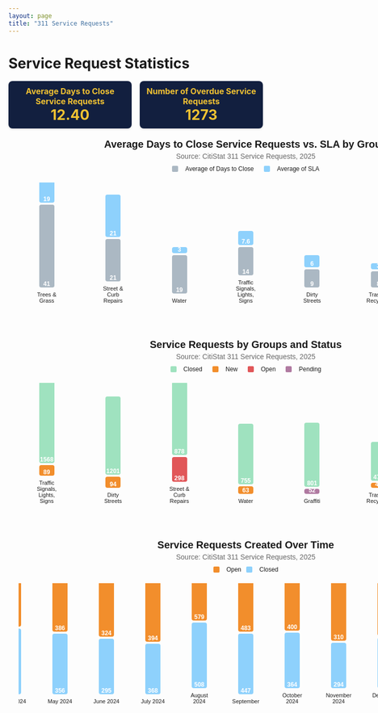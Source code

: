 ```yaml
---
layout: page
title: "311 Service Requests"
---
```


# Service Request Statistics

<b></b>
<b></b>

<!-- Stat Boxes -->
<div style="display: flex; gap: 16px; justify-content: center; align-items: stretch;">
  <div style="background-color: #121f3f; padding: 10px; border-radius: 8px; width: 250px; text-align: center; box-shadow: 0 2px 4px rgba(0,0,0,0.1);">
    <div style="color: #f1c232; font-weight: bold; font-size: 16px;">Average Days to Close Service Requests</div>
    <div style="color: #f1c232; font-weight: bold; font-size: 28px;">12.40</div>
  </div>
  <div style="background-color: #121f3f; padding: 10px; border-radius: 8px; width: 250px; text-align: center; box-shadow: 0 2px 4px rgba(0,0,0,0.1);">
    <div style="color: #f1c232; font-weight: bold; font-size: 16px;">Number of Overdue Service Requests</div>
    <div style="color: #f1c232; font-weight: bold; font-size: 28px;">1273</div>
  </div>
</div>

<!-- Shared Styling -->
<style>
.bar-chart {
  font-family: Arial, sans-serif;
  width: 1000px;
  margin: 40px auto;
}
.chart-title {
  text-align: center;
  font-size: 18px;
  font-weight: bold;
  margin-bottom: 4px;
}
.chart-subtitle {
  text-align: center;
  font-size: 12px;
  color: #000;
  margin-bottom: 20px;
}
.chart-legend {
  text-align: center;
  font-size: 12px;
  margin-bottom: 20px;
}
.chart-legend span {
  display: inline-block;
  width: 10px;
  height: 10px;
  margin-right: 5px;
  vertical-align: middle;
  border-radius: 2px;
}
.bar-container {
  display: flex;
  justify-content: center;
  align-items: flex-end;
  height: 240px;
  gap: 8px;
  flex-wrap: nowrap;
  overflow-x: auto;
}
.bar-group {
  display: flex;
  flex-direction: column;
  align-items: center;
  width: 100px;
  margin: 0 6px;
}
.bar {
  width: 30px;
  display: flex;
  justify-content: center;
  align-items: center;
  font-size: 11px;
  font-weight: bold;
  color: #000;
}
.bar-name {
  width: 100px;
  font-size: 11px;
  text-align: center;
  margin-top: 5px;
}
.close-bar { background-color: #abb8c3; }
.sla-bar { background-color: #8ed1fc; }
.closed { background-color: #9FE2BF; }
.new { background-color: #f28e2c; }
.open { background-color: #e15759; }
.pending { background-color: #b07aa1; }
</style>

<!-- Chart 1: Average vs SLA -->
<div class="bar-chart">
  <div class="chart-title">Average Days to Close Service Requests vs. SLA by Group</div>
  <div class="chart-subtitle">Source: CitiStat 311 Service Requests, 2025</div>
  <div class="chart-legend">
    <span style="background-color: #abb8c3;"></span> Average of Days to Close &nbsp;&nbsp;
    <span style="background-color: #8ed1fc;"></span> Average of SLA
  </div>
  <div class="bar-container">
    <div class="bar-group">
      <div class="bar sla-bar" style="height: 76px;">19</div>
      <div class="bar close-bar" style="height: 164px;">41</div>
      <div class="bar-name">Trees & Grass</div>
    </div>
    <div class="bar-group">
      <div class="bar sla-bar" style="height: 84px;">21</div>
      <div class="bar close-bar" style="height: 84px;">21</div>
      <div class="bar-name">Street & Curb Repairs</div>
    </div>
    <div class="bar-group">
      <div class="bar sla-bar" style="height: 12px;">3</div>
      <div class="bar close-bar" style="height: 76px;">19</div>
      <div class="bar-name">Water</div>
    </div>
    <div class="bar-group">
      <div class="bar sla-bar" style="height: 28px;">7.6</div>
      <div class="bar close-bar" style="height: 56px;">14</div>
      <div class="bar-name">Traffic Signals, Lights, Signs</div>
    </div>
    <div class="bar-group">
      <div class="bar sla-bar" style="height: 24px;">6</div>
      <div class="bar close-bar" style="height: 36px;">9</div>
      <div class="bar-name">Dirty Streets</div>
    </div>
    <div class="bar-group">
      <div class="bar sla-bar" style="height: 12px;">3</div>
      <div class="bar close-bar" style="height: 32px;">8</div>
      <div class="bar-name">Trash & Recycling</div>
    </div>
    <div class="bar-group">
      <div class="bar sla-bar" style="height: 12px;">3</div>
      <div class="bar close-bar" style="height: 44px;">11</div>
      <div class="bar-name">Graffiti</div>
    </div>
  </div>
</div>

<!-- Chart 2: Service Requests by Group and Status -->
<div class="bar-chart">
  <div class="chart-title">Service Requests by Groups and Status</div>
  <div class="chart-subtitle">Source: CitiStat 311 Service Requests, 2025</div>
  <div class="chart-legend">
    <span style="background-color: #9FE2BF;"></span> Closed &nbsp;&nbsp;
    <span style="background-color: #f28e2c;"></span> New &nbsp;&nbsp;
    <span style="background-color: #e15759;"></span> Open &nbsp;&nbsp;
    <span style="background-color: #b07aa1;"></span> Pending
  </div>
  <div class="bar-container">
    <div class="bar-group">
      <div class="bar closed" style="height: 200px;">1568</div>
      <div class="bar new" style="height: 21px;">89</div>
      <div class="bar-name">Traffic Signals, Lights, Signs</div>
    </div>
    <div class="bar-group">
      <div class="bar closed" style="height: 155px;">1201</div>
      <div class="bar new" style="height: 22px;">94</div>
      <div class="bar-name">Dirty Streets</div>
    </div>
    <div class="bar-group">
      <div class="bar closed" style="height: 145px;">878</div>
      <div class="bar open" style="height: 49px;">298</div>
      <div class="bar-name">Street & Curb Repairs</div>
    </div>
    <div class="bar-group">
      <div class="bar closed" style="height: 120px;">755</div>
      <div class="bar new" style="height: 15px;">63</div>
      <div class="bar-name">Water</div>
    </div>
    <div class="bar-group">
      <div class="bar closed" style="height: 127px;">801</div>
      <div class="bar pending" style="height: 10px;">52</div>
      <div class="bar-name">Graffiti</div>
    </div>
    <div class="bar-group">
      <div class="bar closed" style="height: 77px;">477</div>
      <div class="bar new" style="height: 10px;">41</div>
      <div class="bar-name">Trash & Recycling</div>
    </div>
    <div class="bar-group">
      <div class="bar closed" style="height: 36px;">224</div>
      <div class="bar-name">Trees & Grass</div>
    </div>
  </div>
</div>

<!-- Chart 3: Service Requests Created Over Time -->
<style>
  .bar-chart {
    max-width: 900px;
    margin: 0 auto;
    padding: 20px;
    font-family: sans-serif;
  }

  .chart-title {
    font-size: 20px;
    font-weight: bold;
    margin-bottom: 4px;
    text-align: center;
  }

  .chart-subtitle {
    font-size: 14px;
    margin-bottom: 10px;
    text-align: center;
    color: #666;
  }

  .chart-legend {
    display: flex;
    justify-content: center;
    align-items: center;
    margin-bottom: 20px;
    font-size: 12px;
    gap: 10px;
  }

  .chart-legend span {
    display: inline-block;
    width: 12px;
    height: 12px;
    margin-right: 4px;
    border-radius: 2px;
  }

  .bar-container {
    display: flex;
    align-items: flex-end;
    gap: 20px;
    overflow-x: auto;
    padding-bottom: 30px;
  }

  .bar-group {
    display: flex;
    flex-direction: column;
    align-items: center;
  }

  .bar {
    width: 30px;
    margin: 2px 0;
    display: flex;
    align-items: flex-end;
    justify-content: center;
    color: white;
    border-radius: 4px;
    font-size: 12px;
  }

  .bar-name {
    margin-top: 6px;
    font-size: 11px;
    text-align: center;
    max-width: 60px;
    word-wrap: break-word;
  }
</style>

<div class="bar-chart">
  <div class="chart-title">Service Requests Created Over Time</div>
  <div class="chart-subtitle">Source: CitiStat 311 Service Requests, 2025</div>
  <div class="chart-legend">
    <span style="background-color: #f28e2c;"></span> Open
    <span style="background-color: #8ed1fc;"></span> Closed
  </div>
  <div class="bar-container">
    <div class="bar-group">
      <div class="bar" style="background-color: #f28e2c; height: 160px;">450</div>
      <div class="bar" style="background-color: #8ed1fc; height: 120px;">436</div>
      <div class="bar-name">January 2024</div>
    </div>
    <div class="bar-group">
      <div class="bar" style="background-color: #f28e2c; height: 180px;">308</div>
      <div class="bar" style="background-color: #8ed1fc; height: 100px;">288</div>
      <div class="bar-name">February 2024</div>
    </div>
    <div class="bar-group">
      <div class="bar" style="background-color: #f28e2c; height: 140px;">319</div>
      <div class="bar" style="background-color: #8ed1fc; height: 110px;">299</div>
      <div class="bar-name">March 2024</div>
    </div>
    <div class="bar-group">
      <div class="bar" style="background-color: #f28e2c; height: 150px;">391</div>
      <div class="bar" style="background-color: #8ed1fc; height: 130px;">371</div>
      <div class="bar-name">April 2024</div>
    </div>
    <div class="bar-group">
      <div class="bar" style="background-color: #f28e2c; height: 170px;">386</div>
      <div class="bar" style="background-color: #8ed1fc; height: 120px;">356</div>
      <div class="bar-name">May 2024</div>
    </div>
    <div class="bar-group">
      <div class="bar" style="background-color: #f28e2c; height: 160px;">324</div>
      <div class="bar" style="background-color: #8ed1fc; height: 110px;">295</div>
      <div class="bar-name">June 2024</div>
    </div>
    <div class="bar-group">
      <div class="bar" style="background-color: #f28e2c; height: 140px;">394</div>
      <div class="bar" style="background-color: #8ed1fc; height: 100px;">368</div>
      <div class="bar-name">July 2024</div>
    </div>
    <div class="bar-group">
      <div class="bar" style="background-color: #f28e2c; height: 150px;">579</div>
      <div class="bar" style="background-color: #8ed1fc; height: 130px;">508</div>
      <div class="bar-name">August 2024</div>
    </div>
    <div class="bar-group">
      <div class="bar" style="background-color: #f28e2c; height: 180px;">483</div>
      <div class="bar" style="background-color: #8ed1fc; height: 120px;">447</div>
      <div class="bar-name">September </div>
    </div>
    <div class="bar-group">
      <div class="bar" style="background-color: #f28e2c; height: 170px;">400</div>
      <div class="bar" style="background-color: #8ed1fc; height: 110px;">364</div>
      <div class="bar-name">October 2024</div>
    </div>
    <div class="bar-group">
      <div class="bar" style="background-color: #f28e2c; height: 150px;">310</div>
      <div class="bar" style="background-color: #8ed1fc; height: 90px;">294</div>
      <div class="bar-name">November 2024</div>
    </div>
    <div class="bar-group">
      <div class="bar" style="background-color: #f28e2c; height: 140px;">322</div>
      <div class="bar" style="background-color: #8ed1fc; height: 100px;">284</div>
      <div class="bar-name">December 2024</div>
    </div>
    <div class="bar-group">
      <div class="bar" style="background-color: #f28e2c; height: 180px;">407</div>
      <div class="bar" style="background-color: #8ed1fc; height: 100px;">316</div>
      <div class="bar-name">January 2025</div>
    </div>
    <div class="bar-group">
      <div class="bar" style="background-color: #f28e2c; height: 180px;">386</div>
      <div class="bar" style="background-color: #8ed1fc; height: 100px;">354</div>
      <div class="bar-name">February 2025</div>
    </div>
    <div class="bar-group">
      <div class="bar" style="background-color: #f28e2c; height: 180px;">377</div>
      <div class="bar" style="background-color: #8ed1fc; height: 100px;">337</div>
      <div class="bar-name">March 2025</div>
    </div>
    <div class="bar-group">
      <div class="bar" style="background-color: #f28e2c; height: 180px;">355</div>
      <div class="bar" style="background-color: #8ed1fc; height: 100px;">302</div>
      <div class="bar-name">April 2025</div>
    </div>
    <div class="bar-group">
      <div class="bar" style="background-color: #f28e2c; height: 180px;">331</div>
      <div class="bar" style="background-color: #8ed1fc; height: 100px;">231</div>
      <div class="bar-name">May 2025</div>
    </div>
  </div>
</div>



